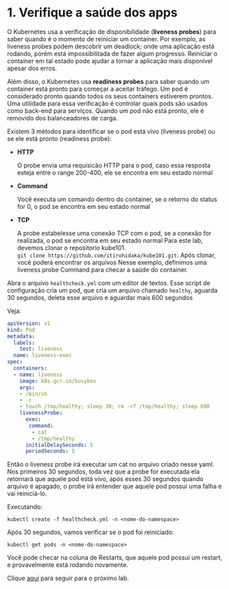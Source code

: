 # 1. Verifique a saúde dos apps

O Kubernetes usa a verificação de disponibilidade (**liveness probes**) para saber quando é o momento de reiniciar um container. Por exemplo, as liveness probes podem descobrir um deadlock; onde uma aplicação está rodando, porém está impossibilitada de fazer algum progresso. Reiniciar o container em tal estado pode ajudar a tornar a aplicação mais disponível apesar dos erros.

Além disso, o Kubernetes usa **readiness probes** para saber quando um container está pronto para começar a aceitar tráfego. Um pod é considerado pronto quando todos os seus containers estiverem prontos. Uma utilidade para essa verificação é controlar quais pods são usados como back-end para serviços. Quando um pod não está pronto, ele é removido dos balanceadores de carga.

Existem 3 métodos para identificar se o pod está vivo (liveness probe) ou se ele está pronto (readiness probe):
- **HTTP**

	O probe envia uma requisicão HTTP para o pod, caso essa resposta esteja entre o range 200-400, ele se encontra em seu estado normal
   
- **Command**

   Você executa um comando dentro do container, se o retorno do status for 0, o pod se encontra em seu estado normal
   
- **TCP**

   A probe estabelesse uma conexão TCP com o pod, se a conexão for realizada, o pod se encontra em seu estado normal
Para este lab, devemos clonar o repositorio kube101.  
`git clone https://github.com/itirohidaka/kube101.git`. Após clonar, você poderá encontrar os arquivos
Nesse exemplo, definimos uma liveness probe Command para checar a saúde do container.

 Abra o arquivo  `healthcheck.yml` com um editor de textos. Esse script de configuração cria um pod, que cria um arquivo chamado `healthy`, aguarda 30 segundos, deleta esse arquivo e aguardar mais 600 segundos

Veja:  
```yaml
apiVersion: v1
kind: Pod
metadata:
  labels:
    test: liveness
  name: liveness-exec
spec:
  containers:
  - name: liveness
    image: k8s.gcr.io/busybox
    args:
    - /bin/sh
    - -c
    - touch /tmp/healthy; sleep 30; rm -rf /tmp/healthy; sleep 600
    livenessProbe:
      exec:
       command:
        - cat
        - /tmp/healthy
      initialDelaySeconds: 5
      periodSeconds: 5
```


Então o liveness probe irá executar um cat no arquivo criado nesse yaml. Nos primeiros 30 segundos, toda vez que a probe for executada ela retornará que aquele pod está vivo, após esses 30 segundos quando arquivo é apagado, o probe irá entender que aquele pod possui uma falha e vai reiniciá-lo.

Executando:

   ```
   kubectl create -f healthcheck.yml -n <nome-do-namespace>
   ```
   
   Após 30 segundos, vamos verificar se o pod foi reiniciado:



   ```
   kubectl get pods -n <nome-do-namespace>
   ```


   Você pode checar na coluna de Restarts, que aquele pod possui um restart, e provavelmente está rodando novamente.

Clique [aqui](../LabDevOps/README.md) para seguir para o próximo lab.
